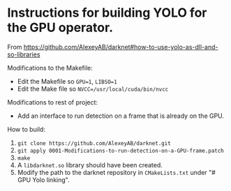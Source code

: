 # Instructions for building YOLO for the GPU operator.

From https://github.com/AlexeyAB/darknet#how-to-use-yolo-as-dll-and-so-libraries

Modifications to the Makefile:
- Edit the Makefile so `GPU=1`, `LIBSO=1`
- Edit the Make file so `NVCC=/usr/local/cuda/bin/nvcc`

Modifications to rest of project:
- Add an interface to run detection on a frame that is already on the GPU.

How to build:
1. `git clone https://github.com/AlexeyAB/darknet.git`
1. `git apply 0001-Modifications-to-run-detection-on-a-GPU-frame.patch`
1. `make`
1. A `libdarknet.so` library should have been created.
1. Modify the path to the darknet repository in `CMakeLists.txt` under "# GPU Yolo linking".

